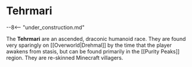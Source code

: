 # Tehrmari

--8<-- "under_construction.md"

The **Tehrmari** are an ascended, draconic humanoid race. They are found very sparingly on [[Overworld|Drehmal]] by the time that the player awakens from stasis, but can be found primarily in the [[Purity Peaks]] region. They are re-skinned Minecraft villagers.
